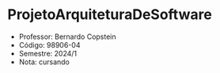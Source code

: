 # ProjetoArquiteturaDeSoftware

-  Professor: Bernardo Copstein
-  Código: 98906-04
-  Semestre: 2024/1
-  Nota: cursando
